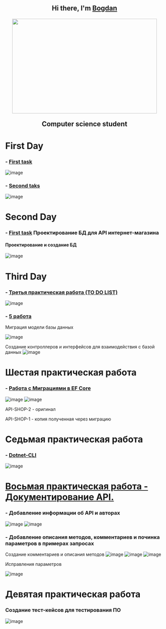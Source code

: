 <div align="center">
<h2 align="center">Hi there, I'm <a href="https://vk.com/bogdan24104" target="_blank">Bogdan</a>
  <p align="center">
    <img width="460" height="300" src="https://media.tenor.com/SDwGg31pp4AAAAAC/maxwell-the-cat-maxwell.gif">
  </p>
<p> Computer science student</p></a>
</div>

# First Day
  ### - [First task](https://github.com/BogdanGryaznov/Practice-with-API/blob/main/First_task/First_task/Controllers/WeatherForecastController.cs)<br> 
  ![image](https://user-images.githubusercontent.com/124984105/218038937-f8184315-5065-47fa-af30-6eaece8fedac.png)
  ### - [Second taks](https://github.com/BogdanGryaznov/Practice-with-API/tree/main/Second_task/First_task/Controllers)<br> 
  ![image](https://user-images.githubusercontent.com/124984105/218049066-ad43e7b0-8628-40b5-9df7-e5137ebe3453.png)
# Second Day
  ### - [First task](https://github.com/BogdanGryaznov/Practice-with-API/blob/main/DB_shop_api.sql) Проектирование БД для API интернет-магазина <br> 
  #### Проектирование и создание БД
  ![image](https://user-images.githubusercontent.com/124984105/219591135-2d5dc1f3-de73-4b7a-842c-0fcd3f7aae80.png)
# Third Day
  ### - [Третья практическая работа (TO DO LIST)](https://github.com/users/BogdanGryaznov/projects/1/views/1)
  ![image](https://user-images.githubusercontent.com/124984105/222654338-d1f4a0d7-a97c-412b-b238-638f5f19f8af.png)
  ### - [5 работа](https://github.com/BogdanGryaznov/Practice-with-API/tree/main/Third_task_new)
  Миграция модели базы данных
  
  ![image](https://user-images.githubusercontent.com/124984105/226191829-f4363b8a-fe8c-4bdc-9f71-1fb64f50a23e.png)
  
  Создание контроллеров и интерфейсов для взаимодействия с базой данных
  ![image](https://user-images.githubusercontent.com/124984105/226191910-b69c4059-1a28-4c62-a0ce-91cba2663590.png)

 # Шестая практическая работа 
 ### - [Работа с Миграциями в EF Core](https://github.com/BogdanGryaznov/Practice-with-API/tree/main/SixthTask/Domain/Migrations)
 ![image](https://user-images.githubusercontent.com/124984105/230569577-0824de6f-bece-49ca-91e2-7a1629c0860c.png)
 ![image](https://user-images.githubusercontent.com/124984105/230569804-6e815706-6f97-4498-b011-cf3b6acec2f5.png)
 
 API-SHOP-2 - оригинал
 
 API-SHOP-1 - копия полученная через миграцию
 
 # Седьмая практическая работа
 ### - [Dotnet-CLI](https://github.com/BogdanGryaznov/Practice-with-API/blob/main/Seventh_work/CMDLog.txt)
 ![image](https://user-images.githubusercontent.com/124984105/230577316-b5ce9e7f-49d9-48bc-9d40-53ca8dd835c9.png)
 
 # [Восьмая практическая работа - Документирование API.](https://github.com/BogdanGryaznov/Practice-with-API/blob/main/SixthTask/BackendApi/Program.cs)
 ### - Добавление информации об API и авторах
 ![image](https://github.com/BogdanGryaznov/Practice-with-API/assets/124984105/a415bf71-2a5d-47bd-b50b-f8146bb374e3)
 ![image](https://github.com/BogdanGryaznov/Practice-with-API/assets/124984105/91e0e5b7-3be4-45fa-be68-8565be784141)
 
 ### - Добавление описания методов, комментариев и починка параметров в примерах запросах
 Создание комментариев и описания методов
 ![image](https://github.com/BogdanGryaznov/Practice-with-API/assets/124984105/c0c874a8-89c0-42c4-90b5-ee591b871de1)
 ![image](https://github.com/BogdanGryaznov/Practice-with-API/assets/124984105/83d5fcda-b2f4-468f-a197-a2306d7d0300)
 ![image](https://github.com/BogdanGryaznov/Practice-with-API/assets/124984105/dcfe90d7-1133-4552-ada4-6201351b328c)
 
 Исправления параметров
 
 ![image](https://github.com/BogdanGryaznov/Practice-with-API/assets/124984105/a49ec67a-3dcb-4c20-bd69-586a3e3fbd39)

 # Девятая практическая работа
 ### Создание тест-кейсов для тестирования ПО
![image](https://github.com/BogdanGryaznov/Practice-with-API/assets/124984105/ae9d0368-a910-40bf-a6f1-8a11cc744603)
 

